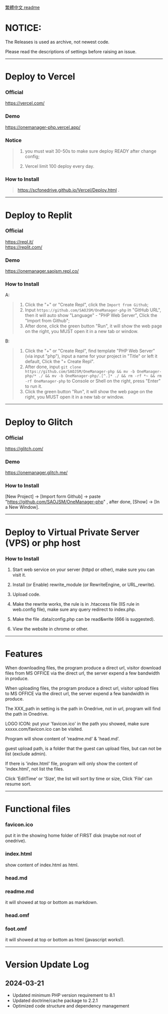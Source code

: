 [繁體中文 readme](readme_tw.md)  

# NOTICE: 

  The Releases is used as archive, not newest code.  

  Please read the descriptions of settings before raising an issue.  

---

# Deploy to Vercel  

### Official

  https://vercel.com/  

### Demo

  https://onemanager-php.vercel.app/  

### Notice

> 1. you must wait 30-50s to make sure deploy READY after change config;  
>
> 2. Vercel limit 100 deploy every day.  

### How to Install

> https://scfonedrive.github.io/Vercel/Deploy.html .  

---

# Deploy to Replit  

### Official

  https://repl.it/  
  https://replit.com/  

### Demo

  https://onemanager.saojsm.repl.co/  

### How to Install
A:
> 1. Click the "+" or "Create Repl", click the `Import from Github`;  
> 2. Input `https://github.com/SAOJSM/OneManager-php` in "GitHub URL", then it will auto show "Language" - "PHP Web Server", Click the "Import from Github";  
> 3. After done, click the green button "Run", it will show the web page on the right, you MUST open it in a new tab or window.

B:
> 1. Click the "+" or "Create Repl", find template "PHP Web Server" (via input "php"), input a name for your project in "Title" or left it default, Click the "+ Create Repl".  
> 2. After done, input `git clone https://github.com/SAOJSM/OneManager-php && mv -b OneManager-php/* ./ && mv -b OneManager-php/.[^.]* ./ && rm -rf *~ && rm -rf OneManager-php` to Console or Shell on the right, press "Enter" to run it.  
> 3. Click the green button "Run", it will show the web page on the right, you MUST open it in a new tab or window.  

---

# Deploy to Glitch  

### Official

  https://glitch.com/  

### Demo

  https://onemanager.glitch.me/  

### How to Install

  [New Project] -> [Import form Github] -> paste "https://github.com/SAOJSM/OneManager-php" , after done, [Show] -> [In a New Window].  

---

# Deploy to Virtual Private Server (VPS) or php host  

### How to Install

1. Start web service on your server (httpd or other), make sure you can visit it.  

2. Install (or Enable) rewrite_module (or RewriteEngine, or URL_rewrite).  

3. Upload code.  

4. Make the rewrite works, the rule is in .htaccess file (IIS rule in web.config file), make sure any query redirect to index.php.  

5. Make the file .data/config.php can be read&write (666 is suggested).  

6. View the website in chrome or other.  

----

# Features  

  When downloading files, the program produce a direct url, visitor download files from MS OFFICE via the direct url, the server expend a few bandwidth in produce.  

  When uploading files, the program produce a direct url, visitor upload files to MS OFFICE via the direct url, the server expend a few bandwidth in produce.  

  The XXX_path in setting is the path in Onedrive, not in url, program will find the path in Onedrive.  

  LOGO ICON: put your 'favicon.ico' in the path you showed, make sure xxxxx.com/favicon.ico can be visited.   

  Program will show content of 'readme.md' & 'head.md'.  

  guest upload path, is a folder that the guest can upload files, but can not be list (exclude admin).  

  If there is 'index.html' file, program will only show the content of 'index.html', not list the files.  

  Click 'EditTime' or 'Size', the list will sort by time or size, Click 'File' can resume sort.  

----

# Functional files

### favicon.ico

  put it in the showing home folder of FIRST disk (maybe not root of onedrive). 

### index.html

  show content of index.html as html. 

### head.md

### readme.md

  it will showed at top or bottom as markdown.

### head.omf

### foot.omf

  it will showed at top or bottom as html (javascript works!). 

----

# Version Update Log

## 2024-03-21
- Updated minimum PHP version requirement to 8.1
- Updated doctrine/cache package to 2.2.1
- Optimized code structure and dependency management